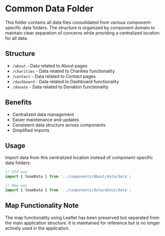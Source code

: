 # Common Data Folder

This folder contains all data files consolidated from various component-specific data folders. The structure is organized by component domain to maintain clear separation of concerns while providing a centralized location for all data.

## Structure

- `/about` - Data related to About pages
- `/charities` - Data related to Charities functionality
- `/contact` - Data related to Contact pages
- `/dashboard` - Data related to Dashboard functionality
- `/donate` - Data related to Donation functionality

## Benefits

- Centralized data management
- Easier maintenance and updates
- Consistent data structure across components
- Simplified imports

## Usage

Import data from this centralized location instead of component-specific data folders:

```typescript
// Old way
import { teamData } from '../components/About/data/data';

// New way
import { teamData } from '../components/data/about/data';
```

## Map Functionality Note

The map functionality using Leaflet has been preserved but separated from the main application structure. It is maintained for reference but is no longer actively used in the application.